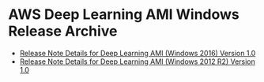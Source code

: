 # AWS Deep Learning AMI Windows Release Archive<a name="dlami-release-archive-windows"></a>


+ [Release Note Details for Deep Learning AMI \(Windows 2016\) Version 1\.0](WIN_2016.md)
+ [Release Note Details for Deep Learning AMI \(Windows 2012 R2\) Version 1\.0](WIN_2012.md)